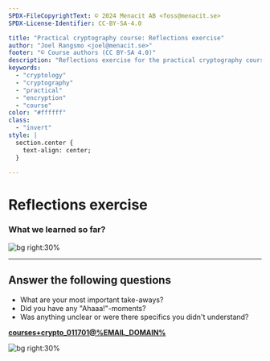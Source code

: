 ```yaml
---
SPDX-FileCopyrightText: © 2024 Menacit AB <foss@menacit.se>
SPDX-License-Identifier: CC-BY-SA-4.0

title: "Practical cryptography course: Reflections exercise"
author: "Joel Rangsmo <joel@menacit.se>"
footer: "© Course authors (CC BY-SA 4.0)"
description: "Reflections exercise for the practical cryptography course"
keywords:
  - "cryptology"
  - "cryptography"
  - "practical"
  - "encryption"
  - "course"
color: "#ffffff"
class:
  - "invert"
style: |
  section.center {
    text-align: center;
  }

---
```

<!-- _footer: "%ATTRIBUTION_PREFIX% Carl Davies, CSIRO (CC BY 3.0)" -->
# Reflections exercise
### What we learned so far?

![bg right:30%](images/17-server_rack.jpg)

---
<!-- _footer: "%ATTRIBUTION_PREFIX% Carl Davies, CSIRO (CC BY 3.0)" -->
## Answer the following questions
- What are your most important take-aways?
- Did you have any "Ahaaa!"-moments?
- Was anything unclear or were there specifics you didn't understand?
  
**[courses+crypto_011701@%EMAIL_DOMAIN%](mailto:courses+crypto_011701@%EMAIL_DOMAIN%)**

![bg right:30%](images/17-server_rack.jpg)
